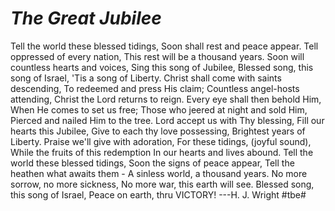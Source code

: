 # *The Great Jubilee*
Tell the world these blessed tidings,
Soon shall rest and peace appear.
Tell oppressed of every nation,
This rest will be a thousand years.
Soon will countless hearts and voices,
Sing this song of Jubilee,
Blessed song, this song of Israel,
'Tis a song of Liberty.
Christ shall come with saints descending, 
To redeemed and press His claim;
Countless angel-hosts attending,
Christ the Lord returns to reign.
Every eye shall then behold Him,
When He comes to set us free;
Those who jeered at night and sold Him,
Pierced and nailed Him to the tree.
Lord accept us with Thy blessing,
Fill our hearts this Jubilee,
Give to each thy love possessing,
Brightest years of Liberty.
Praise we'll give with adoration,
For these tidings, (joyful sound),
While the fruits of this redemption
In our hearts and lives abound.
Tell the world these blessed tidings,
Soon the signs of peace appear,
Tell the heathen what awaits them - 
A sinless world, a thousand years.
No more sorrow, no more sickness,
No more war, this earth will see.
Blessed song, this song of Israel,
Peace on earth, thru VICTORY!
---H. J. Wright
#tbe#